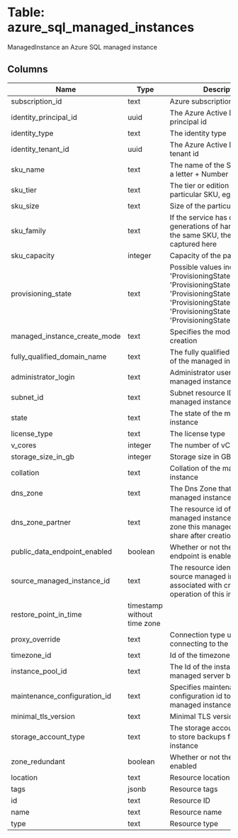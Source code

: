 
# Table: azure_sql_managed_instances
ManagedInstance an Azure SQL managed instance
## Columns
| Name        | Type           | Description  |
| ------------- | ------------- | -----  |
|subscription_id|text|Azure subscription id|
|identity_principal_id|uuid|The Azure Active Directory principal id|
|identity_type|text|The identity type|
|identity_tenant_id|uuid|The Azure Active Directory tenant id|
|sku_name|text|The name of the SKU, typically, a letter + Number code, eg|
|sku_tier|text|The tier or edition of the particular SKU, eg|
|sku_size|text|Size of the particular SKU|
|sku_family|text|If the service has different generations of hardware, for the same SKU, then that can be captured here|
|sku_capacity|integer|Capacity of the particular SKU|
|provisioning_state|text|Possible values include: 'ProvisioningState1Creating', 'ProvisioningState1Deleting', 'ProvisioningState1Updating', 'ProvisioningState1Unknown', 'ProvisioningState1Succeeded', 'ProvisioningState1Failed'|
|managed_instance_create_mode|text|Specifies the mode of database creation|
|fully_qualified_domain_name|text|The fully qualified domain name of the managed instance|
|administrator_login|text|Administrator username for the managed instance|
|subnet_id|text|Subnet resource ID for the managed instance|
|state|text|The state of the managed instance|
|license_type|text|The license type|
|v_cores|integer|The number of vCores|
|storage_size_in_gb|integer|Storage size in GB|
|collation|text|Collation of the managed instance|
|dns_zone|text|The Dns Zone that the managed instance is in|
|dns_zone_partner|text|The resource id of another managed instance whose DNS zone this managed instance will share after creation|
|public_data_endpoint_enabled|boolean|Whether or not the public data endpoint is enabled|
|source_managed_instance_id|text|The resource identifier of the source managed instance associated with create operation of this instance|
|restore_point_in_time|timestamp without time zone||
|proxy_override|text|Connection type used for connecting to the instance|
|timezone_id|text|Id of the timezone|
|instance_pool_id|text|The Id of the instance pool this managed server belongs to|
|maintenance_configuration_id|text|Specifies maintenance configuration id to apply to this managed instance|
|minimal_tls_version|text|Minimal TLS version|
|storage_account_type|text|The storage account type used to store backups for this instance|
|zone_redundant|boolean|Whether or not the multi-az is enabled|
|location|text|Resource location|
|tags|jsonb|Resource tags|
|id|text|Resource ID|
|name|text|Resource name|
|type|text|Resource type|
